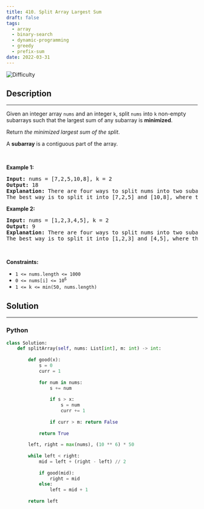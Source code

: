 ```yaml
---
title: 410. Split Array Largest Sum
draft: false
tags: 
  - array
  - binary-search
  - dynamic-programming
  - greedy
  - prefix-sum
date: 2022-03-31
---
```


![Difficulty](https://img.shields.io/badge/Difficulty-Hard-blue.svg)

## Description

---
<p>Given an integer array <code>nums</code> and an integer <code>k</code>, split <code>nums</code> into <code>k</code> non-empty subarrays such that the largest sum of any subarray is <strong>minimized</strong>.</p>

<p>Return <em>the minimized largest sum of the split</em>.</p>

<p>A <strong>subarray</strong> is a contiguous part of the array.</p>

<p>&nbsp;</p>
<p><strong class="example">Example 1:</strong></p>

<pre>
<strong>Input:</strong> nums = [7,2,5,10,8], k = 2
<strong>Output:</strong> 18
<strong>Explanation:</strong> There are four ways to split nums into two subarrays.
The best way is to split it into [7,2,5] and [10,8], where the largest sum among the two subarrays is only 18.
</pre>

<p><strong class="example">Example 2:</strong></p>

<pre>
<strong>Input:</strong> nums = [1,2,3,4,5], k = 2
<strong>Output:</strong> 9
<strong>Explanation:</strong> There are four ways to split nums into two subarrays.
The best way is to split it into [1,2,3] and [4,5], where the largest sum among the two subarrays is only 9.
</pre>

<p>&nbsp;</p>
<p><strong>Constraints:</strong></p>

<ul>
	<li><code>1 &lt;= nums.length &lt;= 1000</code></li>
	<li><code>0 &lt;= nums[i] &lt;= 10<sup>6</sup></code></li>
	<li><code>1 &lt;= k &lt;= min(50, nums.length)</code></li>
</ul>


## Solution

---
### Python
``` py title='split-array-largest-sum'
class Solution:
    def splitArray(self, nums: List[int], m: int) -> int:
        
        def good(x):
            s = 0
            curr = 1
            
            for num in nums:
                s += num
                
                if s > x:
                    s = num
                    curr += 1
                
                if curr > m: return False
            
            return True
        
        left, right = max(nums), (10 ** 6) * 50
        
        while left < right:
            mid = left + (right - left) // 2
            
            if good(mid):
                right = mid
            else:
                left = mid + 1
        
        return left

```

